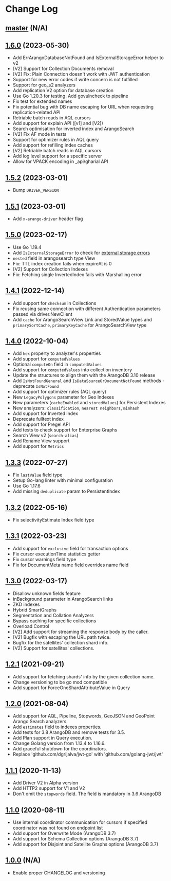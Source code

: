 # Change Log

## [master](https://github.com/arangodb/go-driver/tree/master) (N/A)

## [1.6.0](https://github.com/arangodb/go-driver/tree/v1.6.0) (2023-05-30)
- Add ErrArangoDatabaseNotFound and IsExternalStorageError helper to v2
- [V2] Support for Collection Documents removal
- [V2] Fix: Plain Connection doesn't work with JWT authentication
- Support for new error codes if write concern is not fulfilled
- Support for geo_s2 analyzers
- Add replication V2 option for database creation
- Use Go 1.20.3 for testing. Add govulncheck to pipeline
- Fix test for extended names
- Fix potential bug with DB name escaping for URL when requesting replication-related API
- Retriable batch reads in AQL cursors
- Add support for explain API ([v1] and [V2])
- Search optimisation for inverted index and ArangoSearch
- [V2] Fix AF mode in tests
- Support for optimizer rules in AQL query
- Add support for refilling index caches
- [V2] Retriable batch reads in AQL cursors
- Add log level support for a specific server
- Allow for VPACK encoding in _api/gharial API

## [1.5.2](https://github.com/arangodb/go-driver/tree/v1.5.2) (2023-03-01)
- Bump `DRIVER_VERSION`

## [1.5.1](https://github.com/arangodb/go-driver/tree/v1.5.1) (2023-03-01)
- Add `x-arango-driver` header flag

## [1.5.0](https://github.com/arangodb/go-driver/tree/v1.5.0) (2023-02-17)
- Use Go 1.19.4
- Add `IsExternalStorageError` to check for [external storage errors](https://www.arangodb.com/docs/stable/appendix-error-codes.html#external-arangodb-storage-errors)
- `nested` field in arangosearch type View
- Fix: TTL index creation fails when expireAt is 0
- [V2] Support for Collection Indexes
- Fix: Fetching single InvertedIndex fails with Marshalling error

## [1.4.1](https://github.com/arangodb/go-driver/tree/v1.4.1) (2022-12-14)
- Add support for `checksum` in Collections
- Fix reusing same connection with different Authentication parameters passed via driver.NewClient
- Add `cache` for ArangoSearchView Link and StoredValue types and `primarySortCache`, `primaryKeyCache` for ArangoSearchView type

## [1.4.0](https://github.com/arangodb/go-driver/tree/v1.4.0) (2022-10-04)
- Add `hex` property to analyzer's properties
- Add support for `computedValues`
- Optional `computeOn` field in `computedValues`
- Add support for `computedValues` into collection inventory
- Update the structures to align them with the ArangoDB 3.10 release
- Add `IsNotFoundGeneral` and `IsDataSourceOrDocumentNotFound` methods - deprecate `IsNotFound`
- Add support for optimizer rules (AQL query)
- New `LegacyPolygons` parameter for Geo Indexes
- New parameters (`cacheEnabled` and `storedValues`) for Persistent Indexes
- New analyzers: `classification`, `nearest neighbors`, `minhash`
- Add support for Inverted index
- Deprecate fulltext index
- Add support for Pregel API
- Add tests to check support for Enterprise Graphs
- Search View v2 (`search-alias`)
- Add Rename View support
- Add support for `Metrics`

## [1.3.3](https://github.com/arangodb/go-driver/tree/v1.3.3) (2022-07-27)
- Fix `lastValue` field type
- Setup Go-lang linter with minimal configuration
- Use Go 1.17.6
- Add missing `deduplicate` param to PersistentIndex

## [1.3.2](https://github.com/arangodb/go-driver/tree/v1.3.2) (2022-05-16)
- Fix selectivityEstimate Index field type

## [1.3.1](https://github.com/arangodb/go-driver/tree/v1.3.1) (2022-03-23)
- Add support for `exclusive` field for transaction options
- Fix cursor executionTime statistics getter
- Fix cursor warnings field type
- Fix for DocumentMeta name field overrides name field

## [1.3.0](https://github.com/arangodb/go-driver/tree/v1.3.0) (2022-03-17)
- Disallow unknown fields feature
- inBackground parameter in ArangoSearch links
- ZKD indexes
- Hybrid SmartGraphs
- Segmentation and Collation Analyzers
- Bypass caching for specific collections
- Overload Control
- [V2] Add support for streaming the response body by the caller.
- [V2] Bugfix with escaping the URL path twice.
- Bugfix for the satellites' collection shard info.
- [V2] Support for satellites' collections.

## [1.2.1](https://github.com/arangodb/go-driver/tree/v1.2.1) (2021-09-21)
- Add support for fetching shards' info by the given collection name.
- Change versioning to be go mod compatible
- Add support for ForceOneShardAttributeValue in Query

## [1.2.0](https://github.com/arangodb/go-driver/tree/1.2.0) (2021-08-04)
- Add support for AQL, Pipeline, Stopwords, GeoJSON and GeoPoint Arango Search analyzers.
- Add `estimates` field to indexes properties.
- Add tests for 3.8 ArangoDB and remove tests for 3.5.
- Add Plan support in Query execution.
- Change Golang version from 1.13.4 to 1.16.6.
- Add graceful shutdown for the coordinators.
- Replace 'github.com/dgrijalva/jwt-go' with 'github.com/golang-jwt/jwt'

## [1.1.1](https://github.com/arangodb/go-driver/tree/1.1.1) (2020-11-13)
- Add Driver V2 in Alpha version
- Add HTTP2 support for V1 and V2
- Don't omit the `stopwords` field. The field is mandatory in 3.6 ArangoDB

## [1.1.0](https://github.com/arangodb/go-driver/tree/1.1.0) (2020-08-11)
- Use internal coordinator communication for cursors if specified coordinator was not found on endpoint list
- Add support for Overwrite Mode (ArangoDB 3.7)
- Add support for Schema Collection options (ArangoDB 3.7)
- Add support for Disjoint and Satellite Graphs options (ArangoDB 3.7)

## [1.0.0](https://github.com/arangodb/go-driver/tree/1.0.0) (N/A)
- Enable proper CHANGELOG and versioning
